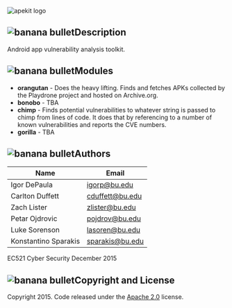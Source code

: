 ![apekit logo](https://raw.githubusercontent.com/ksparakis/apekit/master/imgs/apekitLogoDes2.png)


![banana bullet](https://raw.githubusercontent.com/ksparakis/apekit/master/imgs/smallbanana.png)Description
-----------
Android app vulnerability analysis toolkit.

![banana bullet](https://raw.githubusercontent.com/ksparakis/apekit/master/imgs/smallbanana.png)Modules
-------
* **orangutan** - Does the heavy lifting. Finds and fetches APKs collected by the Playdrone project and hosted on Archive.org.
* **bonobo** - TBA
* **chimp** - Finds potential vulnerabilities to whatever string is passed to chimp from lines of code. It does that by referencing to a number of known vulnerabilities and reports the CVE numbers.
* **gorilla** - TBA

![banana bullet](https://raw.githubusercontent.com/ksparakis/apekit/master/imgs/smallbanana.png)Authors
-------
| Name | Email |
| ---- | ----- |
| Igor DePaula | igorp@bu.edu |
| Carlton Duffett | cduffett@bu.edu |
| Zach Lister | zlister@bu.edu |
| Petar Ojdrovic | pojdrov@bu.edu |
| Luke Sorenson | lasoren@bu.edu |
| Konstantino Sparakis | sparakis@bu.edu |

EC521 Cyber Security
December 2015

![banana bullet](https://raw.githubusercontent.com/ksparakis/apekit/master/imgs/smallbanana.png)Copyright and License
---------------------
Copyright 2015. Code released under the [Apache 2.0](./LICENSE) license.

